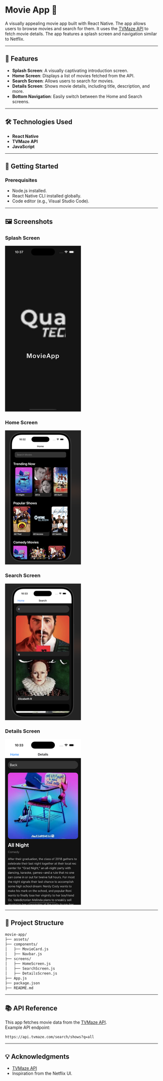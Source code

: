 
# Movie App 🎥  

A visually appealing movie app built with React Native. The app allows users to browse movies and search for them. It uses the [TVMaze API](https://api.tvmaze.com/search/shows?q=all) to fetch movie details. The app features a splash screen and navigation similar to Netflix.

---

## 📱 Features  
- **Splash Screen**: A visually captivating introduction screen.  
- **Home Screen**: Displays a list of movies fetched from the API.  
- **Search Screen**: Allows users to search for movies.  
- **Details Screen**: Shows movie details, including title, description, and more.  
- **Bottom Navigation**: Easily switch between the Home and Search screens.

---

## 🛠️ Technologies Used  
- **React Native**  
- **TVMaze API**  
- **JavaScript**  

---

## 🚀 Getting Started  

### Prerequisites  
- Node.js installed.  
- React Native CLI installed globally.  
- Code editor (e.g., Visual Studio Code).  

---

## 🖼️ Screenshots  

### Splash Screen  
<img src="./screenshots/splash_screen.png" width="250" />

### Home Screen  
<img src="./screenshots/home_screen.png" width="250" />

### Search Screen  
<img src="./screenshots/search_screen.png" width="250" />

### Details Screen  
<img src="./screenshots/details_screen.png" width="250" />  

---

## 📂 Project Structure  

```plaintext
movie-app/
├── assets/
├── components/
│   ├── MovieCard.js
│   ├── Navbar.js
├── screens/
│   ├── HomeScreen.js
│   ├── SearchScreen.js
│   ├── DetailsScreen.js
├── App.js
├── package.json
├── README.md
```

---

## 📚 API Reference  

This app fetches movie data from the [TVMaze API](https://api.tvmaze.com).  
Example API endpoint:  
```
https://api.tvmaze.com/search/shows?q=all
```
---

## 💡 Acknowledgments  
- [TVMaze API](https://api.tvmaze.com)  
- Inspiration from the Netflix UI.  
